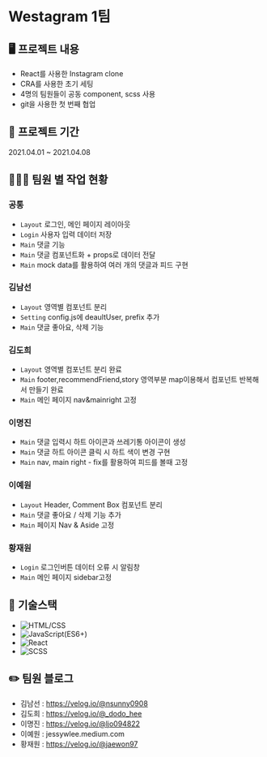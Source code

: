 # Westagram 1팀
## 🖥 프로젝트 내용
- React를 사용한 Instagram clone
- CRA를 사용한 초기 세팅
- 4명의 팀원들이 공동 component, scss 사용
- git을 사용한 첫 번째 협업
## 📅 프로젝트 기간
2021.04.01 ~ 2021.04.08
## 👩🏻‍💻 팀원 별 작업 현황
### 공통
- `Layout` 로그인, 메인 페이지 레이아웃
- `Login` 사용자 입력 데이터 저장
- `Main` 댓글 기능 
- `Main` 댓글 컴포넌트화 + props로 데이터 전달
- `Main` mock data를 활용하여 여러 개의 댓글과 피드 구현
### 김남선
- `Layout` 영역별 컴포넌트 분리
- `Setting` config.js에 deaultUser, prefix 추가
- `Main` 댓글 좋아요, 삭제 기능
### 김도희
- `Layout` 영역별 컴포넌트 분리 완료
- `Main` footer,recommendFriend,story 영역부분 map이용해서 컴포넌트 반복해서 만들기 완료
- `Main` 메인 페이지 nav&mainright 고정
### 이명진
- `Main` 댓글 입력시 하트 아이콘과 쓰레기통 아이콘이 생성
- `Main` 댓글 하트 아이콘 클릭 시 하트 색이 변경 구현
- `Main` nav,  main right - fix를 활용하여 피드를 볼때 고정
### 이예원
- `Layout` Header, Comment Box 컴포넌트 분리
- `Main` 댓글 좋아요 / 삭제 기능 추가
- `Main` 페이지 Nav & Aside 고정
### 황재원
- `Login` 로그인버튼 데이터 오류 시 알림창
- `Main` 메인 페이지 sidebar고정
## 🔧 기술스택
- ![HTML/CSS](https://img.shields.io/badge/-HTML/CSS-E44D26)
- ![JavaScript(ES6+)](https://img.shields.io/badge/-JavaScript(ES6%2B)-F0DB4D)
- ![React](https://img.shields.io/badge/-React-blue)
- ![SCSS](https://img.shields.io/badge/-SCSS-ff69b4)
## ✏️ 팀원 블로그
- 김남선 : https://velog.io/@nsunny0908
- 김도희 : https://velog.io/@_dodo_hee
- 이명진 : https://velog.io/@ljo094822
- 이예원 : jessywlee.medium.com
- 황재원 : https://velog.io/@jaewon97